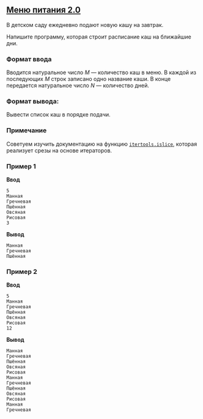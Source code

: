 ## [Меню питания 2.0](../../../solutions/3.4/34_h.py)

В детском саду ежедневно подают новую кашу на завтрак.

Напишите программу, которая строит расписание каш на ближайшие дни.

### Формат ввода

Вводится натуральное число $M$ — количество каш в меню. В каждой из последующих $M$ строк записано одно название каши. В конце передается натуральное число $N$ — количество дней.

### Формат вывода:

Вывести список каш в порядке подачи.

### Примечание

Советуем изучить документацию на функцию [`itertools.islice`](https://docs.python.org/3/library/itertools.html#itertools.islice), которая реализует срезы на основе итераторов.

### Пример 1

**Ввод**
```plaintext
5
Манная
Гречневая
Пшённая
Овсяная
Рисовая
3
```

**Вывод**
```plaintext
Манная
Гречневая
Пшённая
```

### Пример 2

**Ввод**
```plaintext
5
Манная
Гречневая
Пшённая
Овсяная
Рисовая
12
```

**Вывод**
```plaintext
Манная
Гречневая
Пшённая
Овсяная
Рисовая
Манная
Гречневая
Пшённая
Овсяная
Рисовая
Манная
Гречневая
```